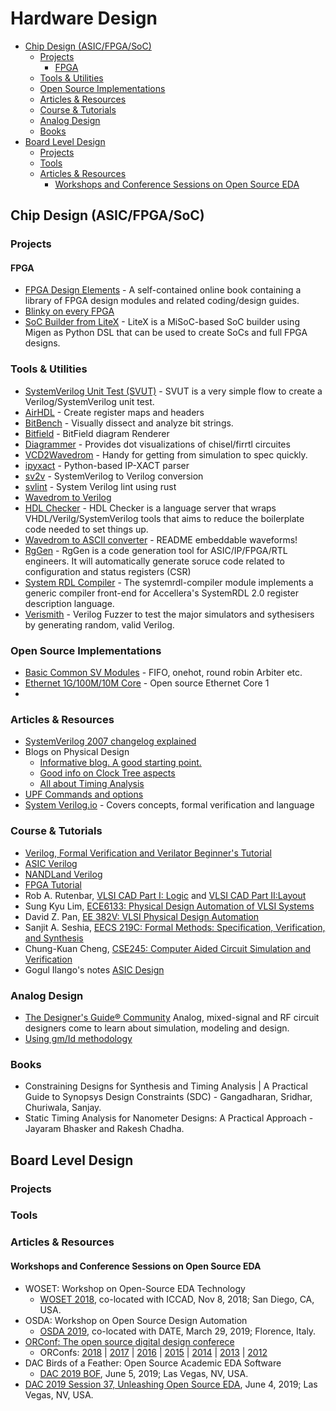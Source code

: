 # Hardware Design

* [Chip Design \(ASIC/FPGA/SoC\)](hardware_design.md#chip-design-asicfpgasoc)
  * [Projects](hardware_design.md#projects)
    * [FPGA](hardware_design.md#fpga)
  * [Tools & Utilities](hardware_design.md#tools--utilities)
  * [Open Source Implementations](hardware_design.md#open-source-implementations)
  * [Articles & Resources](hardware_design.md#articles--resources)
  * [Course & Tutorials](hardware_design.md#course--tutorials)
  * [Analog Design](hardware_design.md#analog-design)
  * [Books](hardware_design.md#books)
* [Board Level Design](hardware_design.md#board-level-design)
  * [Projects](hardware_design.md#projects-1)
  * [Tools](hardware_design.md#tools)
  * [Articles & Resources](hardware_design.md#articles--resources-1)
    * [Workshops and Conference Sessions on Open Source EDA](hardware_design.md#workshops-and-conference-sessions-on-open-source-eda)

## Chip Design \(ASIC/FPGA/SoC\)

### Projects

#### FPGA

* [FPGA Design Elements](https://github.com/laforest/FPGADesignElements) - A self-contained online book containing a library of FPGA design modules and related coding/design guides.
* [Blinky on every FPGA](https://github.com/fusesoc/blinky)
* [SoC Builder from LiteX](https://github.com/enjoy-digital/litex) - LiteX is a MiSoC-based SoC builder using Migen as Python DSL that can be used to create SoCs and full FPGA designs.

### Tools & Utilities

* [SystemVerilog Unit Test \(SVUT\)](https://github.com/damofthemoon/svut) - SVUT is a very simple flow to create a Verilog/SystemVerilog unit test.
* [AirHDL](https://airhdl.com) - Create register maps and headers
* [BitBench](http://triq.net/bitbench) - Visually dissect and analyze bit strings.
* [Bitfield](https://github.com/drom/bitfield) - BitField diagram Renderer
* [Diagrammer](https://github.com/freechipsproject/diagrammer) - Provides dot visualizations of chisel/firrtl circuites
* [VCD2Wavedrom](https://github.com/Toroid-io/vcd2wavedrom) - Handy for getting from simulation to spec quickly.
* [ipyxact](https://github.com/olofk/ipyxact) - Python-based IP-XACT parser
* [sv2v](https://github.com/zachjs/sv2v) - SystemVerilog to Verilog conversion
* [svlint](https://github.com/dalance/svlint) - System Verilog lint using rust
* [Wavedrom to Verilog](https://github.com/wavedrom/verilog)
* [HDL Checker](https://github.com/suoto/hdl_checker/blob/master/README.md) - HDL Checker is a language server that wraps VHDL/Verilg/SystemVerilog tools that aims to reduce the boilerplate code needed to set things up.
* [Wavedrom to ASCII converter](https://github.com/Wren6991/asciiwave) - README embeddable waveforms!
* [RgGen](https://github.com/rggen/rggen) - RgGen is a code generation tool for ASIC/IP/FPGA/RTL engineers. It will automatically generate soruce code related to configuration and status registers \(CSR\)
* [System RDL Compiler](https://github.com/SystemRDL/systemrdl-compiler) - The systemrdl-compiler module implements a generic compiler front-end for Accellera's SystemRDL 2.0 register description language.
* [Verismith](https://github.com/ymherklotz/verismith) - Verilog Fuzzer to test the major simulators and sythesisers by generating random, valid Verilog.

### Open Source Implementations

* [Basic Common SV Modules](https://github.com/taichi-ishitani/tbcm) - FIFO, onehot, round robin Arbiter etc.
* [Ethernet 1G/100M/10M Core](https://github.com/lewiz-support/LMAC_CORE1) - Open source Ethernet Core 1
* 
### Articles & Resources

* [SystemVerilog 2007 changelog explained](http://www.verilab.com/blog/2018/02/ieee-std1800-2017-for-systemverilog-what-changed/)
* Blogs on Physical Design
  * [Informative blog. A good starting point.](https://gogul.dev/hardware/physical-design)
  * [Good info on Clock Tree aspects](http://88physicaldesign.blogspot.com/)
  * [All about Timing Analysis](http://www.vlsi-expert.com/p/static-timing-analysis.html?m=1)
* [UPF Commands and options](https://semiengineering.com/empowering-upf-commands-with-effective-elements-lists/)
* [System Verilog.io](https://www.systemverilog.io/) - Covers concepts, formal verification and language

### Course & Tutorials

* [Verilog, Formal Verification and Verilator Beginner's Tutorial](http://zipcpu.com/tutorial/#training)
* [ASIC Verilog](http://asic-world.com/verilog/veritut.html)
* [NANDLand Verilog](https://www.nandland.com/verilog/tutorials/tutorial-introduction-to-verilog-for-beginners.html)
* [FPGA Tutorial](https://www.fpga4fun.com/)
* Rob A. Rutenbar, [VLSI CAD Part I: Logic](https://www.coursera.org/learn/vlsi-cad-logic) and [VLSI CAD Part II:Layout](https://www.coursera.org/learn/vlsi-cad-layout)
* Sung Kyu Lim, [ECE6133: Physical Design Automation of VLSI Systems](http://limsk.ece.gatech.edu/course/ece6133/)
* David Z. Pan, [EE 382V: VLSI Physical Design Automation](http://users.ece.utexas.edu/~dpan/EE382V_PDA/)
* Sanjit A. Seshia, [EECS 219C: Formal Methods: Specification, Verification, and Synthesis](https:/people.eecs.berkeley.edu/~sseshia/219c/)
* Chung-Kuan Cheng, [CSE245: Computer Aided Circuit Simulation and Verification](https://cseweb.ucsd.edu/classes/wi15cse245-a/)
* Gogul Ilango's notes [ASIC Design](https://gogul09.github.io/asic-design)

### Analog Design

* [The Designer's Guide® Community](https://designers-guide.org/) Analog, mixed-signal and RF circuit designers come to learn about simulation, modeling and design.
* [Using gm/Id methodology](https://eesurgeon.wordpress.com/2016/07/06/using-the-gmid-methodology-in-analog-circuit-design/)

### Books

* Constraining Designs for Synthesis and Timing Analysis \| A Practical Guide to Synopsys Design Constraints \(SDC\) - Gangadharan, Sridhar, Churiwala, Sanjay.
* Static Timing Analysis for Nanometer Designs: A Practical Approach - Jayaram Bhasker and Rakesh Chadha.

## Board Level Design

### Projects

### Tools

### Articles & Resources

#### Workshops and Conference Sessions on Open Source EDA

* WOSET: Workshop on Open-Source EDA Technology
  * [WOSET 2018](https://woset-workshop.github.io/), co-located with ICCAD, Nov 8, 2018; San Diego, CA, USA.
* OSDA: Workshop on Open Source Design Automation
  * [OSDA 2019](https://osda.gitlab.io/), co-located with DATE, March 29, 2019; Florence, Italy.
* [ORConf: The open source digital design conferece](https://orconf.org/)
  * ORConfs: [2018](https://orconf.org/2018/) \| [2017](https://orconf.org/2017/) \| [2016](https://orconf.org/2016/) \| [2015](https://orconf.org/2015/) \| [2014](https://orconf.org/2014/) \| [2013](https://orconf.org/2013/) \| [2012](https://orconf.org/2012/)
* DAC Birds of a Feather: Open Source Academic EDA Software
  * [DAC 2019 BOF](https://github.com/The-OpenROAD-Project/Birds-of-a-Feather-Open-Source-Academic-EDA-Software/wiki/DAC-2019-Birds-of-a-Feather:-Open-Source-Academic-EDA-Software), June 5, 2019; Las Vegas, NV, USA.
* [DAC 2019 Session 37, Unleashing Open Source EDA](http://www2.dac.com/events/eventdetails.aspx?id=267-37), June 4, 2019; Las Vegas, NV, USA.

